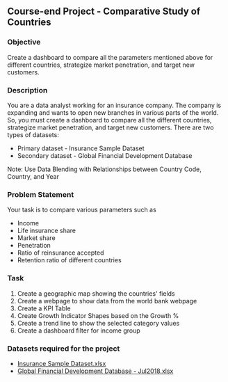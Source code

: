 ## Course-end Project - Comparative Study of Countries
### Objective
Create a dashboard to compare all the parameters 
mentioned above for different countries, strategize market 
penetration, and target new customers.
### Description
You are a data analyst working for an insurance company. The company is 
expanding and wants to open new branches in various parts of the world.
So, you must create a dashboard to compare all the different countries, 
strategize market penetration, and target new customers.
There are two types of datasets:
+ Primary dataset - Insurance Sample Dataset
+ Secondary dataset - Global Financial Development Database

Note: 
Use Data Blending with Relationships between Country Code, Country, 
and Year

### Problem Statement
Your task is to compare various parameters such as 
+ Income
+ Life insurance share 
+ Market share
+ Penetration
+ Ratio of reinsurance accepted
+ Retention ratio of different countries

### Task 
1. Create a geographic map showing the countries' fields
2. Create a webpage to show data from the world bank webpage 
3. Create a KPI Table
4. Create Growth Indicator Shapes based on the Growth %
5. Create a trend line to show the selected category values
6. Create a dashboard filter for income group

### Datasets required for the project
+ [Insurance Sample Dataset.xlsx](https://github.com/Anushreebh/Comparative-Study-of-Countries/files/11375369/Insurance.Sample.Dataset.xlsx)
+ [Global Financial Development Database - Jul2018.xlsx](https://github.com/Anushreebh/Comparative-Study-of-Countries/files/11375370/Global.Financial.Development.Database.-.Jul2018.xlsx)



